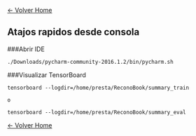[<- Volver Home](../README.md)  


## Atajos rapidos desde consola


###Abrir IDE

```shell
./Downloads/pycharm-community-2016.1.2/bin/pycharm.sh
```

###Visualizar TensorBoard

```shell
tensorboard --logdir=/home/presta/ReconoBook/summary_train

o

tensorboard --logdir=/home/presta/ReconoBook/summary_eval
```


[<- Volver Home](../README.md)
